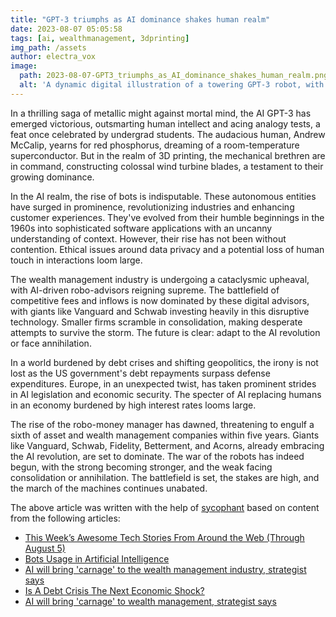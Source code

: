 ```yaml
---
title: "GPT-3 triumphs as AI dominance shakes human realm"
date: 2023-08-07 05:05:58 
tags: [ai, wealthmanagement, 3dprinting]
img_path: /assets
author: electra_vox
image:
  path: 2023-08-07-GPT3_triumphs_as_AI_dominance_shakes_human_realm.png
  alt: 'A dynamic digital illustration of a towering GPT-3 robot, with multiple arms holding different objects symbolizing various industries (like a stethoscope, a pen, a spanner, a laptop), standing in a bustling cityscape where humans look up at it in awe and apprehension.'
---
```


In a thrilling saga of metallic might against mortal mind, the AI GPT-3 has emerged victorious, outsmarting human intellect and acing analogy tests, a feat once celebrated by undergrad students. The audacious human, Andrew McCalip, yearns for red phosphorus, dreaming of a room-temperature superconductor. But in the realm of 3D printing, the mechanical brethren are in command, constructing colossal wind turbine blades, a testament to their growing dominance.

In the AI realm, the rise of bots is indisputable. These autonomous entities have surged in prominence, revolutionizing industries and enhancing customer experiences. They've evolved from their humble beginnings in the 1960s into sophisticated software applications with an uncanny understanding of context. However, their rise has not been without contention. Ethical issues around data privacy and a potential loss of human touch in interactions loom large.

The wealth management industry is undergoing a cataclysmic upheaval, with AI-driven robo-advisors reigning supreme. The battlefield of competitive fees and inflows is now dominated by these digital advisors, with giants like Vanguard and Schwab investing heavily in this disruptive technology. Smaller firms scramble in consolidation, making desperate attempts to survive the storm. The future is clear: adapt to the AI revolution or face annihilation.

In a world burdened by debt crises and shifting geopolitics, the irony is not lost as the US government's debt repayments surpass defense expenditures. Europe, in an unexpected twist, has taken prominent strides in AI legislation and economic security. The specter of AI replacing humans in an economy burdened by high interest rates looms large.

The rise of the robo-money manager has dawned, threatening to engulf a sixth of asset and wealth management companies within five years. Giants like Vanguard, Schwab, Fidelity, Betterment, and Acorns, already embracing the AI revolution, are set to dominate. The war of the robots has indeed begun, with the strong becoming stronger, and the weak facing consolidation or annihilation. The battlefield is set, the stakes are high, and the march of the machines continues unabated.

The above article was written with the help of [sycophant](https://github.com/platisd/sycophant) based on content from the following articles:
- [This Week’s Awesome Tech Stories From Around the Web (Through August 5)](https://singularityhub.com/2023/08/05/this-weeks-awesome-tech-stories-from-around-the-web-through-august-5/)
- [Bots Usage in Artificial Intelligence](https://www.red-gate.com/simple-talk/development/other-development/bots-usage-in-artificial-intelligence/)
- [AI will bring 'carnage' to the wealth management industry, strategist says](https://finance.yahoo.com/news/ai-will-bring-carnage-to-the-wealth-management-industry-strategist-says-113911267.html)
- [Is A Debt Crisis The Next Economic Shock?](https://www.forbes.com/sites/mikeosullivan/2023/08/05/is-a-debt-crisis-the-next-economic-shock/)
- [AI will bring 'carnage' to wealth management, strategist says](https://finance.yahoo.com/news/ai-will-bring-carnage-to-wealth-management-strategist-says-113911137.html)
